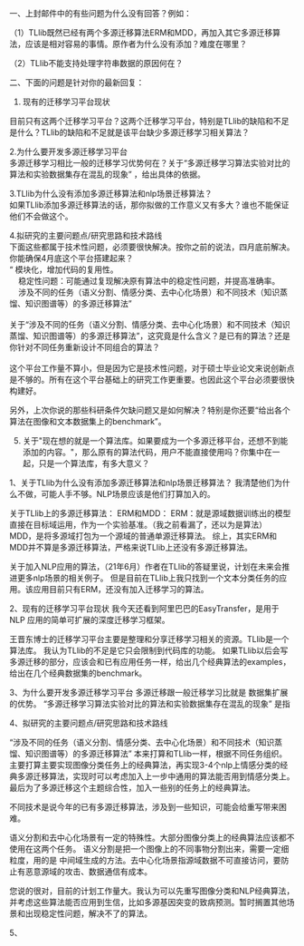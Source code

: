 一、上封邮件中的有些问题为什么没有回答？例如：  

（1）TLlib既然已经有两个多源迁移算法ERM和MDD，再加入其它多源迁移算法，应该是相对容易的事情。原作者为什么没有添加？难度在哪里？

（2）TLlib不能支持处理字符串数据的原因何在？

  

二、下面的问题是针对你的最新回复：

1. 现有的迁移学习平台现状  
  
目前只有这两个迁移学习平台？这两个迁移学习平台，特别是TLlib的缺陷和不足是什么？TLlib的缺陷和不足就是该平台缺少多源迁移学习相关算法？  
  
2.为什么要开发多源迁移学习平台  
多源迁移学习相比一般的迁移学习优势何在？关于“多源迁移学习算法实验对比的算法和实验数据集存在混乱的现象” ，给出具体的依据。  
  
3.TLlib为什么没有添加多源迁移算法和nlp场景迁移算法？  
如果TLlib添加多源迁移算法的话，那你拟做的工作意义又有多大？谁也不能保证他们不会做这个。  
  
4.拟研究的主要问题点/研究思路和技术路线  
下面这些都属于技术性问题，必须要很快解决。按你之前的说法，四月底前解决。你能确保4月底这个平台搭建起来？  
“ 模块化，增加代码的复用性。  
    稳定性问题：可能通过复现解决原有算法中的稳定性问题，并提高准确率。  
    涉及不同的任务（语义分割、情感分类、去中心化场景）和不同技术（知识蒸馏、知识图谱等）的多源迁移算法”  
      
关于“涉及不同的任务（语义分割、情感分类、去中心化场景）和不同技术（知识蒸馏、知识图谱等）的多源迁移算法”，这究竟是什么含义？是已有的算法？还是你针对不同任务重新设计不同组合的算法？  
      
这个平台工作量不算小，但是因为它是技术性问题，对于硕士毕业论文来说创新点是不够的。所有在这个平台基础上的研究工作更重要。也因此这个平台必须要很快构建好。  
  
另外，上次你说的那些科研条件欠缺问题又是如何解决？特别是你还要“给出各个算法在图像和文本数据集上的benchmark”。  
  
5. 关于"现在想的就是一个算法库。如果要成为一个多源迁移平台，还想不到能添加的内容。"，那么原有的算法代码，用户不能直接使用吗？你集中在一起，只是一个算法库，有多大意义？



1、关于TLlib为什么没有添加多源迁移算法和nlp场景迁移算法？
我清楚他们为什么不做，可能人手不够。NLP场景应该是他们打算加入的。

关于TLlib上的多源迁移算法：
ERM和MDD：
ERM：就是源域数据训练出的模型直接在目标域运用，作为一个实验基准。（我之前看漏了，还以为是算法）
MDD，是将多源域打包为一个源域的普通单源迁移算法。
综上，其实ERM和MDD并不算是多源迁移算法，严格来说TLlib上还没有多源迁移算法。

关于加入NLP应用的算法，（21年6月）作者在TLlib的答疑里说，计划在未来会推进更多nlp场景的相关例子。
但是目前在TLlib上我只找到一个文本分类任务的应用。该应用目前只有ERM，还没有加入迁移学习的算法。



2、现有的迁移学习平台现状
我今天还看到阿里巴巴的EasyTransfer，是用于 NLP 应用的简单可扩展的深度迁移学习框架。

王晋东博士的迁移学习平台主要是整理和分享迁移学习相关的资源。TLlib是一个算法库。
我认为TLlib的不足是它只会限制到代码库的功能。
如果TLlib以后会写多源迁移的部分，应该会和已有应用任务一样，给出几个经典算法的examples，给出在几个经典数据集的benchmark。

3、为什么要开发多源迁移学习平台
多源迁移跟一般迁移学习比就是 数据集扩展的优势。
“多源迁移学习算法实验对比的算法和实验数据集存在混乱的现象” 是指


4、拟研究的主要问题点/研究思路和技术路线  

“涉及不同的任务（语义分割、情感分类、去中心化场景）和不同技术（知识蒸馏、知识图谱等）的多源迁移算法”
本来打算和TLlib一样，根据不同任务组织。主要打算主要实现图像分类任务上的经典算法，再实现3-4个nlp上情感分类的经典多源迁移算法，实现时可以考虑加入上一步中通用的算法能否用到情感分类上。
最后为了多源迁移这个主题综合性，加入一些别的任务上的经典算法。

不同技术是说今年的已有多源迁移算法，涉及到一些知识，可能会给重写带来困难。

语义分割和去中心化场景有一定的特殊性。大部分图像分类上的经典算法应该都不使用在这两个任务。
语义分割是把一个图像上的不同事物分割出来，需要一定细粒度，用的是 中间域生成的方法。去中心化场景指源域数据不可直接访问，要防止有恶意源域的攻击、数据通信有成本。

您说的很对，目前的计划工作量大。我认为可以先重写图像分类和NLP经典算法，并考虑这些算法能否应用到生信，比如多源基因突变的致病预测。暂时搁置其他场景和出现稳定性问题，解决不了的算法。



5、